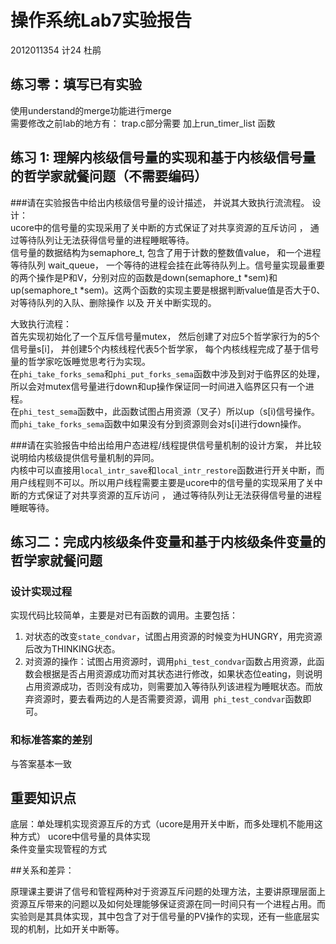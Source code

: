 # 操作系统Lab7实验报告

2012011354
计24
杜鹃

## 练习零：填写已有实验
使用understand的merge功能进行merge  
需要修改之前lab的地方有： 
trap.c部分需要 加上run_timer_list 函数 


## 练习 1: 理解内核级信号量的实现和基于内核级信号量的哲学家就餐问题（不需要编码）


###请在实验报告中给出内核级信号量的设计描述， 并说其大致执行流流程。
设计：   
ucore中的信号量的实现采用了关中断的方式保证了对共享资源的互斥访问 ， 通过等待队列让无法获得信号量的进程睡眠等待。   
信号量的数据结构为semaphore_t, 包含了用于计数的整数值value， 和一个进程等待队列
wait_queue， 一个等待的进程会挂在此等待队列上。信号量实现最重要的两个操作是P和V，分别对应的函数是down(semaphore_t *sem)和 up(semaphore_t *sem)。这两个函数的实现主要是根据判断value值是否大于0、对等待队列的入队、删除操作 以及 开关中断实现的。  

大致执行流程：  
首先实现初始化了一个互斥信号量mutex， 然后创建了对应5个哲学家行为的5个信号量s[i]， 并创建5个内核线程代表5个哲学家， 每个内核线程完成了基于信号量的哲学家吃饭睡觉思考行为实现。  
在`phi_take_forks_sema`和`phi_put_forks_sema`函数中涉及到对于临界区的处理，所以会对mutex信号量进行down和up操作保证同一时间进入临界区只有一个进程。  
在`phi_test_sema`函数中，此函数试图占用资源（叉子）所以up（s[i)信号操作。而`phi_take_forks_sema`函数中如果没有分到资源则会对s[i]进行down操作。


###请在实验报告中给出给用户态进程/线程提供信号量机制的设计方案， 并比较说明给内核级提供信号量机制的异同。   
内核中可以直接用`local_intr_save`和`local_intr_restore`函数进行开关中断，而用户线程则不可以。所以用户线程需要主要是ucore中的信号量的实现采用了关中断的方式保证了对共享资源的互斥访问 ， 通过等待队列让无法获得信号量的进程睡眠等待。 

## 练习二：完成内核级条件变量和基于内核级条件变量的哲学家就餐问题

### 设计实现过程  
实现代码比较简单，主要是对已有函数的调用。主要包括：  
1. 对状态的改变`state_condvar`，试图占用资源的时候变为HUNGRY，用完资源后改为THINKING状态。
2. 对资源的操作：试图占用资源时，调用`phi_test_condvar`函数占用资源，此函数会根据是否占用资源成功而对其状态进行修改，如果状态位eating，则说明占用资源成功，否则没有成功，则需要加入等待队列该进程为睡眠状态。而放弃资源时，要去看两边的人是否需要资源，调用` phi_test_condvar`函数即可。

### 和标准答案的差别
与答案基本一致

## 重要知识点
底层：单处理机实现资源互斥的方式（ucore是用开关中断，而多处理机不能用这种方式）
ucore中信号量的具体实现  
条件变量实现管程的方式   



##关系和差异：  

原理课主要讲了信号和管程两种对于资源互斥问题的处理方法，主要讲原理层面上资源互斥带来的问题以及如何处理能够保证资源在同一时间只有一个进程占用。而实验则是其具体实现，其中包含了对于信号量的PV操作的实现，还有一些底层实现的机制，比如开关中断等。